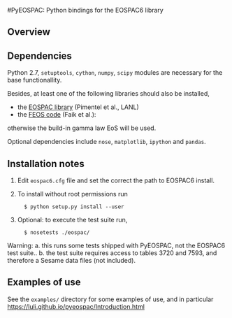 #PyEOSPAC: Python bindings for the EOSPAC6 library

## Overview



## Dependencies

Python 2.7, `setuptools`, `cython`, `numpy`, `scipy` modules are necessary for the base functionallity.

Besides, at least one of the following libraries should also be installed,

 * the [EOSPAC library](https://laws.lanl.gov/projects/data/eos/eospacReleases.php) (Pimentel et al., LANL)
 * the [FEOS code](http://th.physik.uni-frankfurt.de/~faik/feos.php?lang=eng) (Faik et al.): 

otherwise the build-in gamma law EoS will be used. 

Optional dependencies  include `nose`, `matplotlib`, `ipython` and `pandas`.

## Installation notes

1. Edit `eospac6.cfg` file and set the correct the path to EOSPAC6 install.

2. To install without root permissions run


         $ python setup.py install --user


3. Optional: to execute the test suite run,


         $ nosetests ./eospac/

Warning:
 a. this runs some tests shipped with PyEOSPAC, not the EOSPAC6 test suite..
 b. the test suite requires access to tables 3720 and 7593, and therefore a Sesame data files (not included).


## Examples of use

See the `examples/` directory for some examples of use, and in particular https://luli.github.io/pyeospac/Introduction.html
